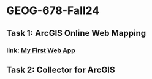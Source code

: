 # GEOG-678-Fall24
## Task 1: ArcGIS Online Web Mapping
### link: [My First Web App](https://tamu.maps.arcgis.com/apps/instant/basic/index.html?appid=60bd01f5f8b043ed970bbf784e16599f)
## Task 2: Collector for ArcGIS
